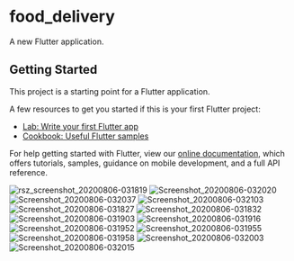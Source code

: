 # food_delivery

A new Flutter application.

## Getting Started

This project is a starting point for a Flutter application.

A few resources to get you started if this is your first Flutter project:

- [Lab: Write your first Flutter app](https://flutter.dev/docs/get-started/codelab)
- [Cookbook: Useful Flutter samples](https://flutter.dev/docs/cookbook)

For help getting started with Flutter, view our
[online documentation](https://flutter.dev/docs), which offers tutorials,
samples, guidance on mobile development, and a full API reference.


![rsz_screenshot_20200806-031819](https://user-images.githubusercontent.com/42551979/90795202-0ddf3280-e30e-11ea-8d3c-9c808d05e559.jpg)
![Screenshot_20200806-032020](https://user-images.githubusercontent.com/42551979/90796740-015bd980-e310-11ea-9411-ff4e683e42ba.jpg)
![Screenshot_20200806-032037](https://user-images.githubusercontent.com/42551979/90796747-01f47000-e310-11ea-9eba-c5e8d5cdb474.jpg)
![Screenshot_20200806-032103](https://user-images.githubusercontent.com/42551979/90796750-028d0680-e310-11ea-95cb-c6fc46d396cc.jpg)
![Screenshot_20200806-031827](https://user-images.githubusercontent.com/42551979/90796752-03259d00-e310-11ea-82e2-6e1022175ddc.jpg)
![Screenshot_20200806-031832](https://user-images.githubusercontent.com/42551979/90796753-03be3380-e310-11ea-82cf-659852afa703.jpg)
![Screenshot_20200806-031903](https://user-images.githubusercontent.com/42551979/90796758-0456ca00-e310-11ea-81b3-8d09df888796.jpg)
![Screenshot_20200806-031916](https://user-images.githubusercontent.com/42551979/90796761-04ef6080-e310-11ea-9dd6-19667f24f91b.jpg)
![Screenshot_20200806-031952](https://user-images.githubusercontent.com/42551979/90796763-0587f700-e310-11ea-9c3d-69d31df8009d.jpg)
![Screenshot_20200806-031955](https://user-images.githubusercontent.com/42551979/90796764-06b92400-e310-11ea-9cf3-cdd02e406f80.jpg)
![Screenshot_20200806-031958](https://user-images.githubusercontent.com/42551979/90796768-0751ba80-e310-11ea-9c4e-927c3e3e1a6f.jpg)
![Screenshot_20200806-032003](https://user-images.githubusercontent.com/42551979/90796773-07ea5100-e310-11ea-9800-f9dc4c459504.jpg)
![Screenshot_20200806-032015](https://user-images.githubusercontent.com/42551979/90796778-091b7e00-e310-11ea-8893-b70309df05b0.jpg)

